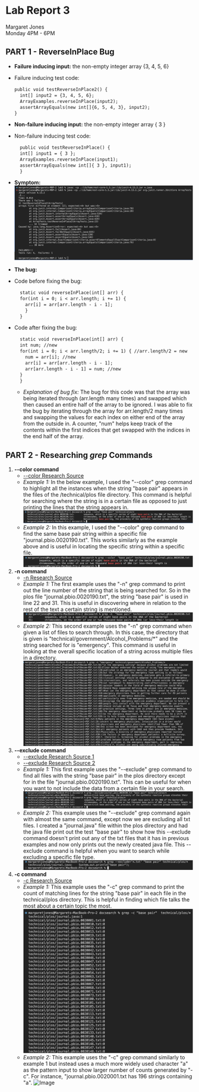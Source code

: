 # **Lab Report 3** <br />
Margaret Jones <br />
Monday 4PM - 6PM <br />

## **PART 1 - ReverseInPlace Bug**
* **Failure inducing input:** the non-empty integer array {3, 4, 5, 6}
* Failure inducing test code:
  ```  @Test
  public void testReverseInPlace2() {
    int[] input2 = {3, 4, 5, 6};
    ArrayExamples.reverseInPlace(input2);
    assertArrayEquals(new int[]{6, 5, 4, 3}, input2);
  }
  ```
* **Non-failure inducing input:** the non-empty integer array { 3 }
* Non-failure inducing test code:
  ``` 	@Test 
	public void testReverseInPlace() {
    int[] input1 = { 3 };
    ArrayExamples.reverseInPlace(input1);
    assertArrayEquals(new int[]{ 3 }, input1);
	}
  ```
* **Symptom:**
![Image](symptom_labreport3.png)

* **The bug:**
* Code before fixing the bug:
  ```
    static void reverseInPlace(int[] arr) {
    for(int i = 0; i < arr.length; i += 1) { 
      arr[i] = arr[arr.length - i - 1];
      }
    }
  ```
* Code after fixing the bug:
  ```
    static void reverseInPlace(int[] arr) {
    int num; //new
    for(int i = 0; i < arr.length/2; i += 1) { //arr.length/2 = new
      num = arr[i]; //new
      arr[i] = arr[arr.length - i - 1];
      arr[arr.length - i - 1] = num; //new
    }
    }
  ```
  * *Explanation of bug fix:* The bug for this code was that the array was being iterated through (arr.length many times) and swapped which then caused an entire half of the array to be ignored. I was able to fix the bug by iterating through the array for arr.length/2 many times and swapping the values for each index on either end of the array from the outside in. A counter, "num" helps keep track of the contents within the first indices that get swapped with the indices in the end half of the array. 
  

## **PART 2 - Researching *grep* Commands**
1. **--color command**
   * [--color Research Source](https://www.digitalocean.com/community/tutorials/grep-command-in-linux-unix)
   * *Example 1:* In the below example, I used the "--color" grep command to highlight all the instances when the string "base pair" appears in the files of the /technical/plos file directory. This command is helpful for searching where the string is in a certain file as opposed to just printing the lines that the string appears in. ![Image](--color_ex1.png)
   * *Example 2:* In this example, I used the "--color" grep command to find the same base pair string within a specific file "journal.pbio.0020190.txt". This works similarly as the example above and is useful in locating the specific string within a specific file. ![Image](--color_ex2.png)
2. **-n command**
   *  [-n Research Source](https://man7.org/linux/man-pages/man1/grep.1.html)
   *  *Example 1:* The first example uses the "-n" grep command to print out the line number of the string that is being searched for. So in the plos file "journal.pbio.0020190.txt", the string "base pair" is used in line 22 and 31. This is useful in discovering where in relation to the rest of the text a certain string is mentioned. ![Image](-n_ex1.png)
   *  *Example 2:* This second example uses the "-n" grep command when given a list of files to search through. In this case, the directory that is given is "technical/government/Alcohol_Problems/*" and the string searched for is "emergency". This command is useful in looking at the overall specific location of a string across multiple files in a directory. ![Image](-n_ex2.png)
3. **--exclude command**
   * [--exclude Research Source 1](https://man7.org/linux/man-pages/man1/grep.1.html)
   * [--exclude Research Source 2](https://ioflood.com/blog/grep-exclude-how-to-use-v-to-exclude-words-patterns-or-files-in-grep/)
   * *Example 1:* This first example uses the "--exclude" grep command to find all files with the string "base pair" in the plos directory except for in the file "journal.pbio.0020190.txt". This can be useful for when you want to not include the data from a certain file in your search. ![Image](-exclude_ex.png)
   * *Example 2:* This example uses the "--exclude" grep command again with almost the same command, except now we are excluding all txt files. I created a "journal.java" file within the plos directory and had the java file print out the test "base pair" to show how this --exclude command doesn't print out any of the txt files that it has in previous examples and now only prints out the newly created java file. This --exclude command is helpful when you want to search while excluding a specific file type. ![Image](-exclude_ex2.png)
4. **-c command**
   * [-c Research Source](https://man7.org/linux/man-pages/man1/grep.1.html)
   * *Example 1:* This example uses the "-c" grep command to print the count of matching lines for the string "base pair" in each file in the technical/plos directory. This is helpful in finding which file talks the most about a certain topic the most. ![Image](-c_ex1.png)
   *  *Example 2:* This example uses the "-c" grep command similarly to example 1 but instead uses a much more widely used character "a" as the pattern input to show larger number of counts generated by "-c". For instance, "journal.pbio.0020001.txt has 196 strings containing "a". ![Image]()


